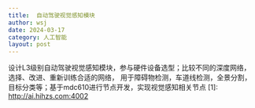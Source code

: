 ```yaml
---
title:  自动驾驶视觉感知模块 
author: wsj 
date: 2024-03-17
category: 人工智能
layout: post
---
```

设计L3级别自动驾驶视觉感知模块，参与硬件设备选型；比较不同的深度网络，选择、改进、重新训练合适的网络，
用于障碍物检测，车道线检测，全景分割，目标分类等；基于mdc610进行节点开发，实现视觉感知相关节点
[1]: http://ai.hihzs.com:4002
